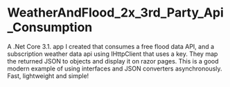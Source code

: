 # WeatherAndFlood_2x_3rd_Party_Api_Consumption
A .Net Core 3.1. app I created that consumes a free flood data API, and a subscription weather data api using IHttpClient that uses a key. 
They map the returned JSON to objects and display it on razor pages. 
This is a good modern example of using interfaces and JSON converters asynchronously. Fast, lightweight and simple! 
